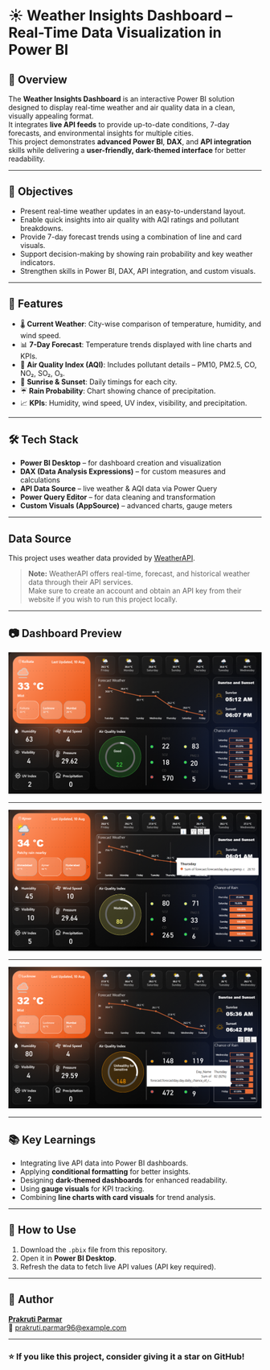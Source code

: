 # ☀️ Weather Insights Dashboard – Real-Time Data Visualization in Power BI

## 📌 Overview
The **Weather Insights Dashboard** is an interactive Power BI solution designed to display real-time weather and air quality data in a clean, visually appealing format.  
It integrates **live API feeds** to provide up-to-date conditions, 7-day forecasts, and environmental insights for multiple cities.  
This project demonstrates **advanced Power BI**, **DAX**, and **API integration** skills while delivering a **user-friendly, dark-themed interface** for better readability.

---

## 🎯 Objectives
- Present real-time weather updates in an easy-to-understand layout.  
- Enable quick insights into air quality with AQI ratings and pollutant breakdowns.  
- Provide 7-day forecast trends using a combination of line and card visuals.  
- Support decision-making by showing rain probability and key weather indicators.  
- Strengthen skills in Power BI, DAX, API integration, and custom visuals.  

---

## 🚀 Features
- 🌡 **Current Weather**: City-wise comparison of temperature, humidity, and wind speed.  
- 📊 **7-Day Forecast**: Temperature trends displayed with line charts and KPIs.  
- 💨 **Air Quality Index (AQI)**: Includes pollutant details – PM10, PM2.5, CO, NO₂, SO₂, O₃.  
- 🌅 **Sunrise & Sunset**: Daily timings for each city.  
- ☔ **Rain Probability**: Chart showing chance of precipitation.  
- 📈 **KPIs**: Humidity, wind speed, UV index, visibility, and precipitation.  

---

## 🛠 Tech Stack
- **Power BI Desktop** – for dashboard creation and visualization  
- **DAX (Data Analysis Expressions)** – for custom measures and calculations  
- **API Data Source** – live weather & AQI data via Power Query  
- **Power Query Editor** – for data cleaning and transformation  
- **Custom Visuals (AppSource)** – advanced charts, gauge meters  

---
## Data Source

This project uses weather data provided by [WeatherAPI](https://www.weatherapi.com/).

> **Note:** WeatherAPI offers real-time, forecast, and historical weather data through their API services.  
> Make sure to create an account and obtain an API key from their website if you wish to run this project locally.

----

## 📷 Dashboard Preview

![Weather Dashboard – City Overview](images/dashboard1.png)

---
![Weather Dashboard – AQI Analysis](images/dashboard2.png)

---
![Weather Dashboard – AQI Analysis](images/dashboard3.png)


---

## 📚 Key Learnings
- Integrating live API data into Power BI dashboards.  
- Applying **conditional formatting** for better insights.  
- Designing **dark-themed dashboards** for enhanced readability.  
- Using **gauge visuals** for KPI tracking.  
- Combining **line charts with card visuals** for trend analysis.  

---

## 📄 How to Use
1. Download the `.pbix` file from this repository.  
2. Open it in **Power BI Desktop**.  
3. Refresh the data to fetch live API values (API key required).  

---

## 📌 Author
**[Prakruti Parmar](https://github.com/prakrutiparmar)**  
📧 prakruti.parmar96@example.com  

---

### ⭐ If you like this project, consider giving it a star on GitHub!
